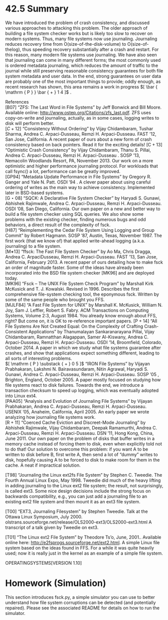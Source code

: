 # 42.5 Summary

We have introduced the problem of crash consistency, and discussed various approaches to attacking this problem. The older approach of building a file system checker works but is likely too slow to recover on modern systems. Thus, many file systems now use journaling. Journaling reduces recovery time from O(size-of-the-disk-volume) to O(size-of-thelog), thus speeding recovery substantially after a crash and restart. For this reason, many modern file systems use journaling. We have also seen that journaling can come in many different forms; the most commonly used is ordered metadata journaling, which reduces the amount of traffic to the journal while still preserving reasonable consistency guarantees for both file system metadata and user data. In the end, strong guarantees on user data are probably one of the most important things to provide; oddly enough, as recent research has shown, this area remains a work in progress $[ \bar { \mathrm { P } } \bar { + } 1 4 ]$ .

References  
[B07] “ZFS: The Last Word in File Systems” by Jeff Bonwick and Bill Moore. Available online: http://www.ostep.org/Citations/zfs_last.pdf. ZFS uses copy-on-write and journaling, actually, as in some cases, logging writes to disk will perform better.  
$[ C + 1 2 ]$ “Consistency Without Ordering” by Vijay Chidambaram, Tushar Sharma, Andrea C. Arpaci-Dusseau, Remzi H. Arpaci-Dusseau. FAST ’12, San Jose, California. A recent paper of ours about a new form of crash consistency based on back pointers. Read it for the exciting details! $\left[ \mathsf { C } + 1 3 \right]$ “Optimistic Crash Consistency” by Vijay Chidambaram, Thanu S. Pillai, Andrea C. Arpaci-Dusseau, Remzi H. Arpaci-Dusseau . SOSP ’13, Nemacolin Woodlands Resort, PA, November 2013. Our work on a more optimistic and higher performance journaling protocol. For workloads that call fsync() a lot, performance can be greatly improved.  
[GP94] “Metadata Update Performance in File Systems” by Gregory R. Ganger and Yale N. Patt. OSDI ${ ' 9 4 }$ . A clever paper about using careful ordering of writes as the main way to achieve consistency. Implemented later in BSD-based systems.  
$\left[ \mathsf { G } \star 0 8 \right]$ “SQCK: A Declarative File System Checker” by Haryadi S. Gunawi, Abhishek Rajimwale, Andrea C. Arpaci-Dusseau, Remzi H. Arpaci-Dusseau. OSDI ’08, San Diego, California. Our own paper on a new and better way to build a file system checker using SQL queries. We also show some problems with the existing checker, finding numerous bugs and odd behaviors, a direct result of the complexity of fsck.  
[H87] “Reimplementing the Cedar File System Using Logging and Group Commit” by Robert Hagmann. SOSP ’87, Austin, Texas, November 1987. The first work (that we know of) that applied write-ahead logging (a.k.a. journaling) to a file system.  
$\left[ \mathrm { M } \mathbf { + } 1 3 \right]$ “ffsck: The Fast File System Checker” by Ao Ma, Chris Dragga, Andrea C. ArpaciDusseau, Remzi H. Arpaci-Dusseau. FAST ’13, San Jose, California, February 2013. A recent paper of ours detailing how to make fsck an order of magnitude faster. Some of the ideas have already been incorporated into the BSD file system checker [MK96] and are deployed today.  
[MK96] “Fsck – The UNIX File System Check Program” by Marshall Kirk McKusick and T. J. Kowalski. Revised in 1996. Describes the first comprehensive file-system checking tool, the eponymous fsck. Written by some of the same people who brought you FFS.  
[MJLF84] “A Fast File System for UNIX” by Marshall K. McKusick, William N. Joy, Sam J. Leffler, Robert S. Fabry. ACM Transactions on Computing Systems, Volume 2:3, August 1984. You already know enough about FFS, right? But come on, it is OK to re-reference important papers. $\scriptstyle { [ { \mathrm { P } } + 1 4 ] }$ “All File Systems Are Not Created Equal: On the Complexity of Crafting Crash-Consistent Applications” by Thanumalayan Sankaranarayana Pillai, Vijay Chidambaram, Ramnatthan Alagappan, Samer Al-Kiswany, Andrea C. Arpaci-Dusseau, Remzi H. Arpaci-Dusseau. OSDI ’14, Broomfield, Colorado, October 2014. A paper in which we study what file systems guarantee after crashes, and show that applications expect something different, leading to all sorts of interesting problems.  
$[ \mathrm { P } \substack { + } 0 5 ]$ “IRON File Systems” by Vijayan Prabhakaran, Lakshmi N. Bairavasundaram, Nitin Agrawal, Haryadi S. Gunawi, Andrea C. Arpaci-Dusseau, Remzi H. Arpaci-Dusseau. SOSP ${ ' 0 5 }$ , Brighton, England, October 2005. A paper mostly focused on studying how file systems react to disk failures. Towards the end, we introduce a transaction checksum to speed up logging, which was eventually adopted into Linux ext4.  
[PAA05] “Analysis and Evolution of Journaling File Systems” by Vijayan Prabhakaran, Andrea C. Arpaci-Dusseau, Remzi H. Arpaci-Dusseau. USENIX ’05, Anaheim, California, April 2005. An early paper we wrote analyzing how journaling file systems work.  
$\left[ \scriptstyle { \mathrm { R + 1 1 } } \right]$ “Coerced Cache Eviction and Discreet-Mode Journaling” by Abhishek Rajimwale, Vijay Chidambaram, Deepak Ramamurthi, Andrea C. Arpaci-Dusseau, Remzi H. Arpaci-Dusseau. DSN ’11, Hong Kong, China, June 2011. Our own paper on the problem of disks that buffer writes in a memory cache instead of forcing them to disk, even when explicitly told not to do that! Our solution to overcome this problem: if you want A to be written to disk before B, first write A, then send a lot of “dummy” writes to disk, hopefully causing A to be forced to disk to make room for them in the cache. A neat if impractical solution.

[T98] “Journaling the Linux ext2fs File System” by Stephen C. Tweedie. The Fourth Annual Linux Expo, May 1998. Tweedie did much of the heavy lifting in adding journaling to the Linux ext2 file system; the result, not surprisingly, is called ext3. Some nice design decisions include the strong focus on backwards compatibility, e.g., you can just add a journaling file to an existing ext2 file system and then mount it as an ext3 file system.

[T00] “EXT3, Journaling Filesystem” by Stephen Tweedie. Talk at the Ottawa Linux Symposium, July 2000. olstrans.sourceforge.net/release/OLS2000-ext3/OLS2000-ext3.html A transcript of a talk given by Tweedie on ext3.

[T01] “The Linux ext2 File System” by Theodore Ts’o, June, 2001.. Available online here: http://e2fsprogs.sourceforge.net/ext2.html. A simple Linux file system based on the ideas found in FFS. For a while it was quite heavily used; now it is really just in the kernel as an example of a simple file system.

OPERATINGSYSTEMS[VERSION 1.10]

# Homework (Simulation)

This section introduces fsck.py, a simple simulator you can use to better understand how file system corruptions can be detected (and potentially repaired). Please see the associated README for details on how to run the simulator.
